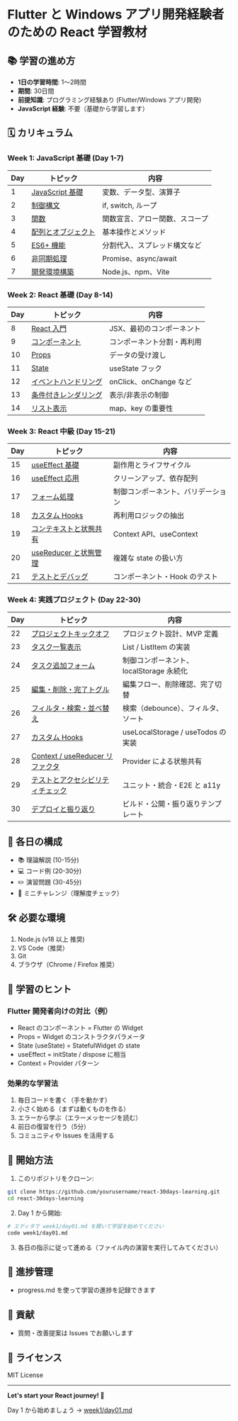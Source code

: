 # Flutter と Windows アプリ開発経験者のための React 学習教材

## 📚 学習の進め方

- **1日の学習時間**: 1〜2時間
- **期間**: 30日間
- **前提知識**: プログラミング経験あり (Flutter/Windows アプリ開発)
- **JavaScript 経験**: 不要（基礎から学習します）

## 🗓️ カリキュラム

### Week 1: JavaScript 基礎 (Day 1-7)

| Day | トピック | 内容 |
|-----|---------|------|
| 1 | [JavaScript 基礎](week1/day01.md) | 変数、データ型、演算子 |
| 2 | [制御構文](week1/day02.md) | if, switch, ループ |
| 3 | [関数](week1/day03.md) | 関数宣言、アロー関数、スコープ |
| 4 | [配列とオブジェクト](week1/day04.md) | 基本操作とメソッド |
| 5 | [ES6+ 機能](week1/day05.md) | 分割代入、スプレッド構文など |
| 6 | [非同期処理](week1/day06.md) | Promise、async/await |
| 7 | [開発環境構築](week1/day07.md) | Node.js、npm、Vite |

### Week 2: React 基礎 (Day 8-14)

| Day | トピック | 内容 |
|-----|---------|------|
| 8 | [React 入門](week2/day08.md) | JSX、最初のコンポーネント |
| 9 | [コンポーネント](week2/day09.md) | コンポーネント分割・再利用 |
| 10 | [Props](week2/day10.md) | データの受け渡し |
| 11 | [State](week2/day11.md) | useState フック |
| 12 | [イベントハンドリング](week2/day12.md) | onClick、onChange など |
| 13 | [条件付きレンダリング](week2/day13.md) | 表示/非表示の制御 |
| 14 | [リスト表示](week2/day14.md) | map、key の重要性 |

### Week 3: React 中級 (Day 15-21)

| Day | トピック | 内容 |
|-----|---------|------|
| 15 | [useEffect 基礎](week3/day15.md) | 副作用とライフサイクル |
| 16 | [useEffect 応用](week3/day16.md) | クリーンアップ、依存配列 |
| 17 | [フォーム処理](week3/day17.md) | 制御コンポーネント、バリデーション |
| 18 | [カスタム Hooks](week3/day18.md) | 再利用ロジックの抽出 |
| 19 | [コンテキストと状態共有](week3/day19.md) | Context API、useContext |
| 20 | [useReducer と状態管理](week3/day20.md) | 複雑な state の扱い方 |
| 21 | [テストとデバッグ](week3/day21.md) | コンポーネント・Hook のテスト |

### Week 4: 実践プロジェクト (Day 22-30)

| Day | トピック | 内容 |
|-----|---------|------|
| 22 | [プロジェクトキックオフ](week4/day22.md) | プロジェクト設計、MVP 定義 |
| 23 | [タスク一覧表示](week4/day23.md) | List / ListItem の実装 |
| 24 | [タスク追加フォーム](week4/day24.md) | 制御コンポーネント、localStorage 永続化 |
| 25 | [編集・削除・完了トグル](week4/day25.md) | 編集フロー、削除確認、完了切替 |
| 26 | [フィルタ・検索・並べ替え](week4/day26.md) | 検索（debounce）、フィルタ、ソート |
| 27 | [カスタム Hooks](week4/day27.md) | useLocalStorage / useTodos の実装 |
| 28 | [Context / useReducer リファクタ](week4/day28.md) | Provider による状態共有 |
| 29 | [テストとアクセシビリティチェック](week4/day29.md) | ユニット・統合・E2E と a11y |
| 30 | [デプロイと振り返り](week4/day30.md) | ビルド・公開・振り返りテンプレート |

## 🎯 各日の構成

- 📚 理論解説 (10-15分)
- 💻 コード例 (20-30分)
- ✏️ 演習問題 (30-45分)
- 🎯 ミニチャレンジ（理解度チェック）

## 🛠️ 必要な環境

1. Node.js (v18 以上 推奨)  
2. VS Code（推奨）  
3. Git  
4. ブラウザ（Chrome / Firefox 推奨）

## 📖 学習のヒント

### Flutter 開発者向けの対比（例）

- React のコンポーネント = Flutter の Widget  
- Props = Widget のコンストラクタパラメータ  
- State (useState) = StatefulWidget の state  
- useEffect = initState / dispose に相当  
- Context = Provider パターン

### 効果的な学習法

1. 毎日コードを書く（手を動かす）  
2. 小さく始める（まずは動くものを作る）  
3. エラーから学ぶ（エラーメッセージを読む）  
4. 前日の復習を行う（5分）  
5. コミュニティや Issues を活用する

## 🚀 開始方法

1. このリポジトリをクローン:

```bash
git clone https://github.com/yourusername/react-30days-learning.git
cd react-30days-learning
```

2. Day 1 から開始:

```bash
# エディタで week1/day01.md を開いて学習を始めてください
code week1/day01.md
```

3. 各日の指示に従って進める（ファイル内の演習を実行してみてください）

## 📝 進捗管理

- progress.md を使って学習の進捗を記録できます

## 🤝 貢献

- 質問・改善提案は Issues でお願いします

## 📄 ライセンス

MIT License

---

**Let's start your React journey! 🎉**

Day 1 から始めましょう → [week1/day01.md](week1/day01.md)
